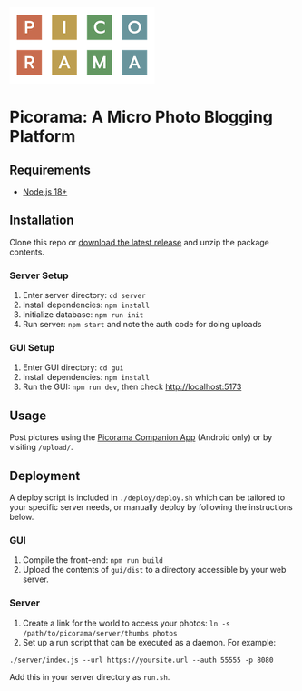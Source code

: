 ![Loupedeck Live Interface](/docs/logo.png?raw=true)

Picorama: A Micro Photo Blogging Platform
=========================================

Requirements
------------

 - [Node.js 18+](https://nodejs.org/en/download/package-manager/)

Installation
------------

Clone this repo or [download the latest release](https://github.com/foxxyz/picorama/archive/refs/heads/master.zip) and unzip the package contents.

### Server Setup

1. Enter server directory: `cd server`
2. Install dependencies: `npm install`
3. Initialize database: `npm run init`
4. Run server: `npm start` and note the auth code for doing uploads

### GUI Setup

1. Enter GUI directory: `cd gui`
2. Install dependencies: `npm install`
3. Run the GUI: `npm run dev`, then check [http://localhost:5173](http://localhost:5173)

Usage
-----

Post pictures using the [Picorama Companion App](https://github.com/foxxyz/picorama-companion) (Android only) or by visiting `/upload/`.

Deployment
----------

A deploy script is included in `./deploy/deploy.sh` which can be tailored to your specific server needs, or manually deploy by following the instructions below.

### GUI

1. Compile the front-end: `npm run build`
2. Upload the contents of `gui/dist` to a directory accessible by your web server.

### Server

1. Create a link for the world to access your photos: `ln -s /path/to/picorama/server/thumbs photos`
2. Set up a run script that can be executed as a daemon. For example:

```
./server/index.js --url https://yoursite.url --auth 55555 -p 8080
```

Add this in your server directory as `run.sh`.
